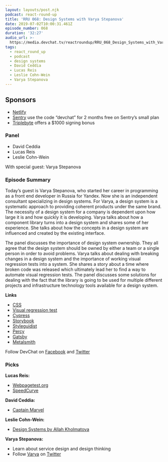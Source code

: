 ```yaml
---
layout: layouts/post.njk
podcast: react-round-up
title: 'RRU 068: Design Systems with Varya Stepanova'
date: 2019-07-02T10:00:31.461Z
episode_number: 068
duration: '32:27'
audio_url: >-
  https://media.devchat.tv/reactroundup/RRU_068_Design_Systems_with_Varya_Stepanova.mp3
tags:
  - react_round_up
  - podcast
  - design systems
  - David Ceddia
  - Lucas Reis
  - Leslie Cohn-Wein
  - Varya Stepanova
---
```

## **Sponsors**



*   [Netlify](https://www.netlify.com/)
*   [Sentry](http://sentry.io/) use the code “devchat” for 2 months free on Sentry’s small plan
*   [Triplebyte](https://triplebyte.com/react) offers a $1000 signing bonus


### **Panel**



*   David Ceddia
*   Lucas Reis
*   Leslie Cohn-Wein

With special guest: Varya Stepanova


### **Episode Summary**

Today’s guest is Varya Stepanova, who started her career in programming as a front end developer in Russia for Yandex. Now she is an independent consultant specializing in design systems. For Varya, a design system is a systematic approach to providing coherent products under the same brand. The necessity of a design system for a company is dependent upon how large it is and how quickly it is developing. Varya talks about how a component library turns into a design system and shares some of her experience. She talks about how the concepts in a design system are influenced and created by the existing interface.

The panel discusses the importance of design system ownership. They all agree that the design system should be owned by either a team or a single person in order to avoid problems. Varya talks about dealing with breaking changes in a design system and the importance of working visual regression tests into a system. She shares a story about a time where broken code was released which ultimately lead her to find a way to automate visual regression tests. The panel discusses some solutions for dealing with the fact that the library is going to be used for multiple different projects and infrastructure technology tools available for a design system. 

**Links**



*   [CSS](https://www.w3schools.com/css/)
*   [Visual regression test](https://medium.com/front-end-weekly/4-steps-to-visual-regression-testing-fe656d668ad9)
*   [Cypress](https://www.cypress.io/)
*   [Storybook](https://github.com/topics/storybook)
*   [Styleguidist](https://react-styleguidist.js.org/)
*   [Percy](https://percy.io/)
*   [Gatsby](https://www.gatsbyjs.org/)
*   [Metalsmith](https://metalsmith.io/)

Follow DevChat on [Facebook](https://www.facebook.com/DevChattv/?__tn__=%2Cd%2CP-R&eid=ARDBDrBnK71PDmx_8gE_IeIEo5SnM7cyzylVBjAwfaOo1ck_6q3GXuRBfaUQZaWVvFGyEVjrhDwnS_tV) and [Twitter](https://twitter.com/devchattv?lang=en)


### **Picks**

**Lucas Reis:**



*   [Webpagetest.org](https://www.webpagetest.org/)
*   [SpeedCurve](https://speedcurve.com/)

**David Ceddia:**



*   [Captain Marvel](https://www.imdb.com/title/tt4154664/)

**Leslie Cohn-Wein:**



*   [Design Systems by Allah Kholmatova](https://www.smashingmagazine.com/design-systems-book/)

**Varya Stepanova:**



*   Learn about service design and design thinking
*   Follow [Varya](https://varya.me/) on [Twitter ](https://twitter.com/varya_en?lang=en)

<!-- Docs to Markdown version 1.0β17 -->
